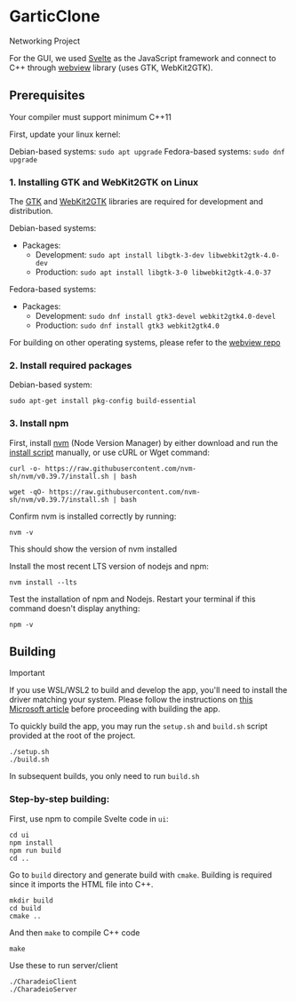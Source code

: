 # GarticClone
  Networking Project

For the GUI, we used [Svelte][svelte] as the JavaScript framework and connect to C++ through [webview][webview] library (uses GTK, WebKit2GTK).

## Prerequisites

Your compiler must support minimum C++11

First, update your linux kernel:

Debian-based systems: `sudo apt upgrade`
Fedora-based systems: `sudo dnf upgrade`

### 1. Installing GTK and WebKit2GTK on Linux

The [GTK][gtk] and [WebKit2GTK][webkitgtk] libraries are required for development and distribution.

Debian-based systems:

* Packages:
  * Development: `sudo apt install libgtk-3-dev libwebkit2gtk-4.0-dev`
  * Production: `sudo apt install libgtk-3-0 libwebkit2gtk-4.0-37`

Fedora-based systems:

* Packages:
  * Development: `sudo dnf install gtk3-devel webkit2gtk4.0-devel`
  * Production: `sudo dnf install gtk3 webkit2gtk4.0`

<!-- BSD-based systems:

* FreeBSD packages: `pkg install webkit2-gtk3`
* Execution on BSD-based systems may require adding the `wxallowed` option (see [mount(8)](https://man.openbsd.org/mount.8))  to your fstab to bypass [W^X](https://en.wikipedia.org/wiki/W%5EX "write xor execute") memory protection for your executable. Please see if it works without disabling this security feature first. -->

For building on other operating systems, please refer to the [webview repo][webview]

### 2. Install required packages

Debian-based system:
```
sudo apt-get install pkg-config build-essential
```

### 3. Install npm

First, install [nvm][nvm] (Node Version Manager) by either download and run the [install script][nvm-sh] manually, or use cURL or Wget command:

```
curl -o- https://raw.githubusercontent.com/nvm-sh/nvm/v0.39.7/install.sh | bash
```
```
wget -qO- https://raw.githubusercontent.com/nvm-sh/nvm/v0.39.7/install.sh | bash
```

Confirm nvm is installed correctly by running:
```
nvm -v
```
This should show the version of nvm installed

Install the most recent LTS version of nodejs and npm:
```
nvm install --lts
```

Test the installation of npm and Nodejs. Restart your terminal if this command doesn't display anything:
```
npm -v
```

## Building

> [!IMPORTANT]
> If you use WSL/WSL2 to build and develop the app, you'll need to install the driver matching your system. Please follow the instructions on [this Microsoft article][wslgui] before proceeding with building the app.

To quickly build the app, you may run the `setup.sh` and `build.sh` script provided at the root of the project.
 
```
./setup.sh
./build.sh
```
In subsequent builds, you only need to run `build.sh`

### Step-by-step building:

First, use npm to compile Svelte code in `ui`:
```
cd ui
npm install
npm run build
cd ..
```

Go to `build` directory and generate build with `cmake`.
Building is required since it imports the HTML file into C++.
```
mkdir build
cd build
cmake ..
```

And then `make` to compile C++ code
```
make
```

Use these to run server/client
```
./CharadeioClient
./CharadeioServer
```

[gtk]:        https://docs.gtk.org/gtk3/
[webkitgtk]:  https://webkitgtk.org/
[webview]:    https://github.com/webview/webview
[svelte]:     https://svelte.dev
[nvm]:        https://github.com/nvm-sh/nvm?tab=readme-ov-file#installing-and-updating
[wslgui]:     https://learn.microsoft.com/en-us/windows/wsl/tutorials/gui-apps
[nvm-sh]:     https://github.com/nvm-sh/nvm/blob/v0.39.7/install.sh
